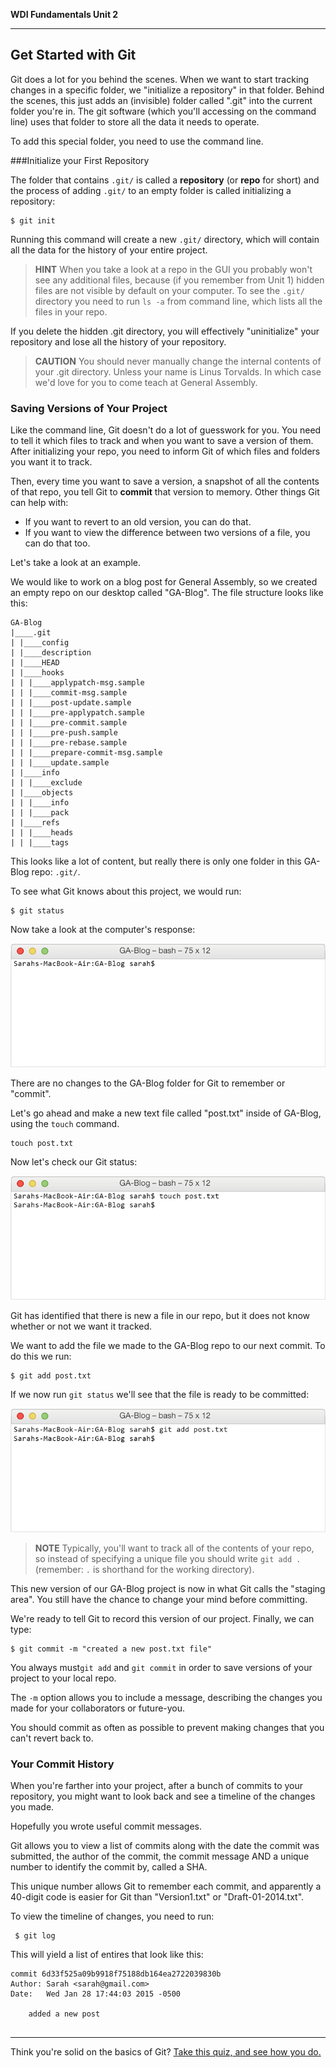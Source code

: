 **WDI Fundamentals Unit 2**

---

## Get Started with Git

Git does a lot for you behind the scenes. When we want to start tracking changes in a specific folder, we "initialize a repository" in that folder. Behind the scenes, this just adds an (invisible) folder called ".git" into the current folder you're in. The git software (which you'll accessing on the command line) uses that folder to store all the data it needs to operate.

To add this special folder, you need to use the command line.

###Initialize your First Repository

The folder that contains `.git/` is called a **repository** (or **repo** for short) and the process of adding `.git/` to an empty folder is called initializing a repository:

    $ git init

Running this command will create a new `.git/` directory, which will contain all the data for the history of your entire project.

> **HINT** When you take a look at a repo in the GUI you probably won't see any additional files, because (if you remember from Unit 1) hidden files are not visible by default on your computer.  To see the `.git/` directory you need to run `ls -a` from command line, which lists all the files in your repo.

If you delete the hidden .git directory, you will effectively "uninitialize" your repository and lose all the history of your repository.

> **CAUTION** You should never manually change the internal contents of your .git directory. Unless your name is Linus Torvalds. In which case we'd love for you to come teach at General Assembly.

### Saving Versions of Your Project

Like the command line, Git doesn't do a lot of guesswork for you. You need to tell it which files to track and when you want to save a version of them. After initializing your repo, you need to inform Git of which files and folders you want it to track.

Then, every time you want to save a version, a snapshot of all the contents of that repo, you tell Git to **commit** that version to memory. Other things Git can help with:

* If you want to revert to an old version, you can do that.
* If you want to view the difference between two versions of a file, you can do that too.

Let's take a look at an example.  

We would like to work on a blog post for General Assembly, so we created an empty repo on our desktop called "GA-Blog". The file structure looks like this:

```
GA-Blog
|____.git
| |____config
| |____description
| |____HEAD
| |____hooks
| | |____applypatch-msg.sample
| | |____commit-msg.sample
| | |____post-update.sample
| | |____pre-applypatch.sample
| | |____pre-commit.sample
| | |____pre-push.sample
| | |____pre-rebase.sample
| | |____prepare-commit-msg.sample
| | |____update.sample
| |____info
| | |____exclude
| |____objects
| | |____info
| | |____pack
| |____refs
| | |____heads
| | |____tags
```

This looks like a lot of content, but really there is only one folder in this GA-Blog repo: `.git/`.

To see what Git knows about this project, we would run:

```
$ git status
```

Now take a look at the computer's response:

![Git Status of GA-Blog](../assets/chapter2/git_status.gif)

There are no changes to the GA-Blog folder for Git to remember or "commit".

Let's go ahead and make a new text file called "post.txt" inside of GA-Blog, using the `touch` command.

    touch post.txt

Now let's check our Git status:

![Git Status of GA-Blog](../assets/chapter2/git_status_untracked.gif)

Git has identified that there is new a file in our repo, but it does not know whether or not we want it tracked.

We want to add the file we made to the GA-Blog repo to our next commit.  To do this we run:

```
$ git add post.txt
```

If we now run `git status` we'll see that the file is ready to be committed:

![Git Status of GA-Blog](../assets/chapter2/git_status_staged.gif)


> **NOTE** Typically, you'll want to track all of the contents of your repo, so instead of specifying a unique file you should write `git add .` (remember: `.` is shorthand for the working directory).


This new version of our GA-Blog project is now in what Git calls the "staging area".  You still have the chance to change your mind before committing.

We're ready to tell Git to record this version of our project. Finally, we can type:

    $ git commit -m "created a new post.txt file"

You always must`git add` and `git commit` in order to save versions of your project to your local repo.

The `-m` option allows you to include a message, describing the changes you made for your collaborators or future-you.

You should commit as often as possible to prevent making changes that you can't revert back to.

### Your Commit History

When you're farther into your project, after a bunch of commits to your repository, you might want to look back and see a timeline of the changes you made. 

Hopefully you wrote useful commit messages.

Git allows you to view a list of commits along with the date the commit was submitted, the author of the commit, the commit message AND a unique number to identify the commit by, called a SHA.

This unique number allows Git to remember each commit, and apparently a 40-digit code is easier for Git than "Version1.txt" or "Draft-01-2014.txt". 

To view the timeline of changes, you need to run:

```
 $ git log
```

This will yield a list of entires that look like this:

```
commit 6d33f525a09b9918f75188db164ea2722039830b
Author: Sarah <sarah@gmail.com>
Date:   Wed Jan 28 17:44:03 2015 -0500

    added a new post
    
```

---

Think you're solid on the basics of Git? [Take this quiz, and see how you do.](04_quiz.md)

